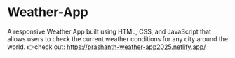# Weather-App
A responsive Weather App built using HTML, CSS, and JavaScript that allows users to check the current weather conditions for any city around the world.
👉check out: https://prashanth-weather-app2025.netlify.app/

